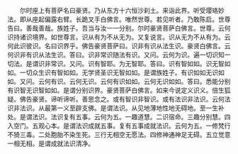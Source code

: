 <!-- { "loadSidebar": true } -->
　　尔时座上有菩萨名曰豪贤。乃从东方十六恒沙刹土。来诣此界。听受璎珞妙法。即从座起偏露右臂。长跪叉手白佛言。唯然世尊。若见听者。乃敢陈启。世尊告曰。善哉善哉。族姓子。吾当与汝一一分别。尔时豪贤菩萨白佛言。世尊。云何识持诸识境界。如世尊言。识从有为不从无为。又复说言。识从无为不从有为。云何此识彼识。名曰识界乎。佛告豪贤菩萨曰。识非有识从法生识。豪贤白佛言。云何识非有识从法生识。答曰。识非常识随法有识。又问。云何为识。遍一切识知一切法。是谓识非常识。又问。识有智耶。为无智耶。答曰。识有智如如。识无智如如。一切众生识有智如如。无学贤圣识无智如如。是谓族姓子。有识如如无识如如。又问。云何有识。云何无识。云何有识如如。云何无识如如。答曰。悉能分别有识智无识智如如。是谓分别识界。豪贤菩萨白佛言。如来今说定义识义。倍生狐疑。佛告豪贤。谛听谛听。善思念之。或有智识非智识。或有法识非法识。云何法识非法识。从最第一义至辟支佛。是谓法识。从见地薄地性地无碍地。至一生补处。是谓法识。法识复有五事。云何为五。一趣道慧。二识宿命。三趣分别慧。四入空门。五观心本。是谓法识成就五事。复有五事成就法识。云何为五。一修梵行不猗三毒。二处胞胎不染生死。三行无相空无愿法。四修神通神足无碍。五立觉意一相无相。是谓成就法识清净。
